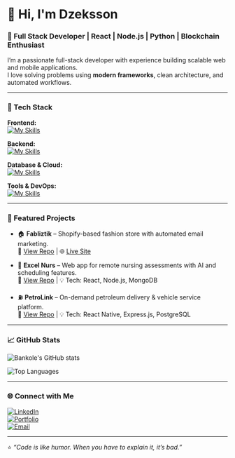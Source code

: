 # 👋 Hi, I'm Dzeksson
### 🚀 Full Stack Developer | React | Node.js | Python | Blockchain Enthusiast  

I’m a passionate full-stack developer with experience building scalable web and mobile applications.  
I love solving problems using **modern frameworks**, clean architecture, and automated workflows.

---

### 🧠 Tech Stack  

**Frontend:**  
[![My Skills](https://skillicons.dev/icons?i=react,nextjs,vue,html,css,tailwind,bootstrap,js,ts)](https://skillicons.dev)

**Backend:**  
[![My Skills](https://skillicons.dev/icons?i=nodejs,express,python,django,flask,php,laravel)](https://skillicons.dev)

**Database & Cloud:**  
[![My Skills](https://skillicons.dev/icons?i=mysql,postgresql,mongodb,firebase,aws,vercel,heroku)](https://skillicons.dev)

**Tools & DevOps:**  
[![My Skills](https://skillicons.dev/icons?i=git,github,docker,postman,linux,bash)](https://skillicons.dev)

---

### 📂 Featured Projects  

- 🏠 **Fabliztik** – Shopify-based fashion store with automated email marketing.  
  🔗 [View Repo](https://github.com/Dzeksson) | 🌐 [Live Site](https://fabliztik.com)

- 💊 **Excel Nurs** – Web app for remote nursing assessments with AI and scheduling features.  
  🔗 [View Repo](#) | 💡 Tech: React, Node.js, MongoDB

- ⛽ **PetroLink** – On-demand petroleum delivery & vehicle service platform.  
  🔗 [View Repo](#) | 💡 Tech: React Native, Express.js, PostgreSQL

---

### 📈 GitHub Stats  

![Bankole's GitHub stats](https://github-readme-stats.vercel.app/api?username=Dzeksson&show_icons=true&theme=radical)

![Top Languages](https://github-readme-stats.vercel.app/api/top-langs/?username=Dzeksson&layout=compact&theme=radical)

---

### 🌐 Connect with Me  

[![LinkedIn](https://img.shields.io/badge/LinkedIn-blue?logo=linkedin&logoColor=white)](#)  
[![Portfolio](https://img.shields.io/badge/Portfolio-000?logo=vercel&logoColor=white)](#)  
[![Email](https://img.shields.io/badge/Email-support@fabliztik.com-red)](mailto:#)

---
⭐ *“Code is like humor. When you have to explain it, it’s bad.”*
